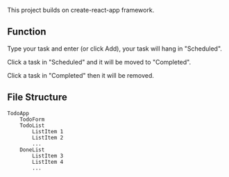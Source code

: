 This project builds on create-react-app framework.

## Function

Type your task and enter (or click Add), your task will hang in "Scheduled".

Click a task in "Scheduled" and it will be moved to "Completed".

Click a task in "Completed" then it will be removed.

## File Structure

    TodoApp
        TodoForm 
        TodoList
            ListItem 1
            ListItem 2
            ...
        DoneList
            ListItem 3
            ListItem 4
            ...